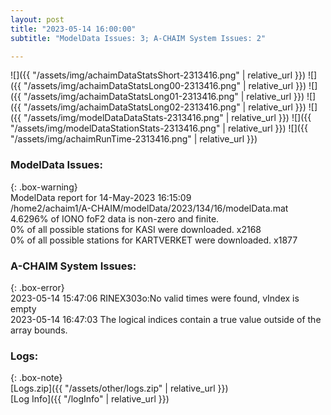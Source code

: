 ```yaml
---
layout: post
title: "2023-05-14 16:00:00"
subtitle: "ModelData Issues: 3; A-CHAIM System Issues: 2"

---
```


![]({{ "/assets/img/achaimDataStatsShort-2313416.png" | relative_url }})
![]({{ "/assets/img/achaimDataStatsLong00-2313416.png" | relative_url }})
![]({{ "/assets/img/achaimDataStatsLong01-2313416.png" | relative_url }})
![]({{ "/assets/img/achaimDataStatsLong02-2313416.png" | relative_url }})
![]({{ "/assets/img/modelDataDataStats-2313416.png" | relative_url }})
![]({{ "/assets/img/modelDataStationStats-2313416.png" | relative_url }})
![]({{ "/assets/img/achaimRunTime-2313416.png" | relative_url }})


### ModelData Issues:  
  
{: .box-warning}  
 ModelData report for 14-May-2023 16:15:09   
 /home2/achaim1/A-CHAIM/modelData/2023/134/16/modelData.mat   
 4.6296% of IONO foF2 data is non-zero and finite.   
 0% of all possible stations for KASI were downloaded. x2168   
 0% of all possible stations for KARTVERKET were downloaded. x1877   
  
### A-CHAIM System Issues:  
  
{: .box-error}  
2023-05-14 15:47:06 RINEX303o:No valid times were found, vIndex is empty  
2023-05-14 16:47:03 The logical indices contain a true value outside of the array bounds.  

### Logs:  
  
{: .box-note}  
[Logs.zip]({{ "/assets/other/logs.zip" | relative_url }})  
[Log Info]({{ "/logInfo" | relative_url }})  
